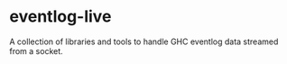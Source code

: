 # eventlog-live

A collection of libraries and tools to handle GHC eventlog data streamed from a
socket.
